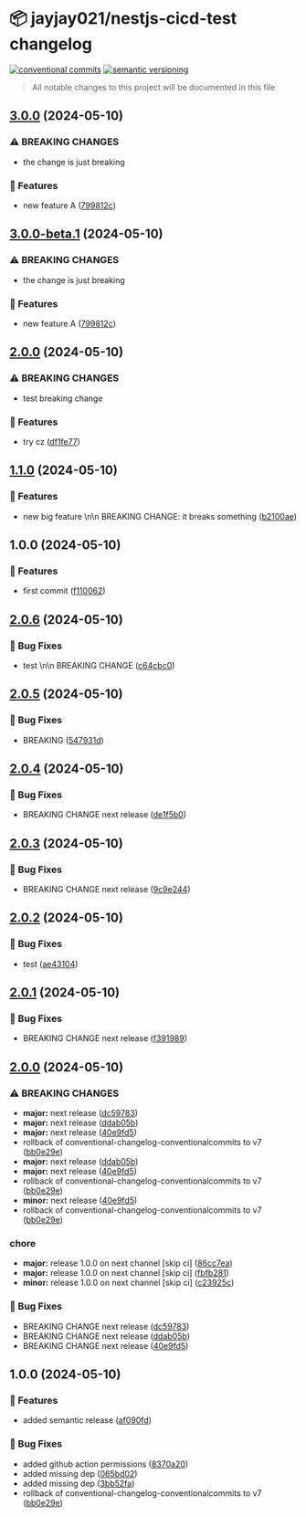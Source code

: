 # 📦 jayjay021/nestjs-cicd-test changelog

[![conventional commits](https://img.shields.io/badge/conventional%20commits-1.0.0-yellow.svg)](https://conventionalcommits.org)
[![semantic versioning](https://img.shields.io/badge/semantic%20versioning-2.0.0-green.svg)](https://semver.org)

> All notable changes to this project will be documented in this file

## [3.0.0](https://github.com/jayjay021/nestjs-cicd-test/compare/v2.0.0...v3.0.0) (2024-05-10)


### ⚠ BREAKING CHANGES

* the change is just breaking

### 🍕 Features

* new feature A ([799812c](https://github.com/jayjay021/nestjs-cicd-test/commit/799812cdfd457a84b5af443b2006f37cb568f642))

## [3.0.0-beta.1](https://github.com/jayjay021/nestjs-cicd-test/compare/v2.0.0...v3.0.0-beta.1) (2024-05-10)


### ⚠ BREAKING CHANGES

* the change is just breaking

### 🍕 Features

* new feature A ([799812c](https://github.com/jayjay021/nestjs-cicd-test/commit/799812cdfd457a84b5af443b2006f37cb568f642))

## [2.0.0](https://github.com/jayjay021/nestjs-cicd-test/compare/v1.1.0...v2.0.0) (2024-05-10)


### ⚠ BREAKING CHANGES

* test breaking change

### 🍕 Features

* try cz ([df1fe77](https://github.com/jayjay021/nestjs-cicd-test/commit/df1fe77d31fde46580eeb3c6262fbb1a5b329f45))

## [1.1.0](https://github.com/jayjay021/nestjs-cicd-test/compare/v1.0.0...v1.1.0) (2024-05-10)


### 🍕 Features

* new big feature \n\n BREAKING CHANGE: it breaks something ([b2100ae](https://github.com/jayjay021/nestjs-cicd-test/commit/b2100ae86ad62bec88b47ea33a3ccb5c5b7e15b9))

## 1.0.0 (2024-05-10)


### 🍕 Features

* first commit ([f110062](https://github.com/jayjay021/nestjs-cicd-test/commit/f110062af4b267a7aabc135c5a8a0cc41e2ef60e))

## [2.0.6](https://github.com/jayjay021/nestjs-cicd-test/compare/v2.0.5...v2.0.6) (2024-05-10)


### 🐛 Bug Fixes

* test \n\n BREAKING CHANGE ([c64cbc0](https://github.com/jayjay021/nestjs-cicd-test/commit/c64cbc03decb150efb2e9305fc81320cef9d5ca1))

## [2.0.5](https://github.com/jayjay021/nestjs-cicd-test/compare/v2.0.4...v2.0.5) (2024-05-10)


### 🐛 Bug Fixes

* BREAKING ([547931d](https://github.com/jayjay021/nestjs-cicd-test/commit/547931d7c30769663caf5144cc16f40df2e8dc26))

## [2.0.4](https://github.com/jayjay021/nestjs-cicd-test/compare/v2.0.3...v2.0.4) (2024-05-10)


### 🐛 Bug Fixes

* BREAKING CHANGE next release ([de1f5b0](https://github.com/jayjay021/nestjs-cicd-test/commit/de1f5b0477612922aaf4447e30ad307e594b5c60))

## [2.0.3](https://github.com/jayjay021/nestjs-cicd-test/compare/v2.0.2...v2.0.3) (2024-05-10)


### 🐛 Bug Fixes

* BREAKING CHANGE next release ([9c9e244](https://github.com/jayjay021/nestjs-cicd-test/commit/9c9e2449bd3e1393e69af0fef0fcb53f1bb5d0e0))

## [2.0.2](https://github.com/jayjay021/nestjs-cicd-test/compare/v2.0.1...v2.0.2) (2024-05-10)


### 🐛 Bug Fixes

* test ([ae43104](https://github.com/jayjay021/nestjs-cicd-test/commit/ae43104fe7faf8054ac15f0902e7449b04e5fdc6))

## [2.0.1](https://github.com/jayjay021/nestjs-cicd-test/compare/v2.0.0...v2.0.1) (2024-05-10)


### 🐛 Bug Fixes

* BREAKING CHANGE next release ([f391989](https://github.com/jayjay021/nestjs-cicd-test/commit/f3919897dc1e0638d63d868eea9f1fb334cf4fe6))

## [2.0.0](https://github.com/jayjay021/nestjs-cicd-test/compare/v1.0.0...v2.0.0) (2024-05-10)


### ⚠ BREAKING CHANGES

* **major:** next release ([dc59783](https://github.com/jayjay021/nestjs-cicd-test/commit/dc597836fc6823bfec6690df58684da91fef25fe))
* **major:** next release ([ddab05b](https://github.com/jayjay021/nestjs-cicd-test/commit/ddab05b732072dd6e1abe3a67babe085db884d31))
* **major:** next release ([40e9fd5](https://github.com/jayjay021/nestjs-cicd-test/commit/40e9fd584a4e0f9206860fdb554204cc7501b65e))
* rollback of conventional-changelog-conventionalcommits to v7 ([bb0e29e](https://github.com/jayjay021/nestjs-cicd-test/commit/bb0e29e595681d45f5d859edd3338c6bdbc6b322))
* **major:** next release ([ddab05b](https://github.com/jayjay021/nestjs-cicd-test/commit/ddab05b732072dd6e1abe3a67babe085db884d31))
* **major:** next release ([40e9fd5](https://github.com/jayjay021/nestjs-cicd-test/commit/40e9fd584a4e0f9206860fdb554204cc7501b65e))
* rollback of conventional-changelog-conventionalcommits to v7 ([bb0e29e](https://github.com/jayjay021/nestjs-cicd-test/commit/bb0e29e595681d45f5d859edd3338c6bdbc6b322))
* **minor:** next release ([40e9fd5](https://github.com/jayjay021/nestjs-cicd-test/commit/40e9fd584a4e0f9206860fdb554204cc7501b65e))
* rollback of conventional-changelog-conventionalcommits to v7 ([bb0e29e](https://github.com/jayjay021/nestjs-cicd-test/commit/bb0e29e595681d45f5d859edd3338c6bdbc6b322))

### chore

* **major:** release 1.0.0 on next channel [skip ci] ([86cc7ea](https://github.com/jayjay021/nestjs-cicd-test/commit/86cc7ea552754ef85472c0dfef9ab326451300c7))
* **major:** release 1.0.0 on next channel [skip ci] ([fbfb281](https://github.com/jayjay021/nestjs-cicd-test/commit/fbfb281665dba313c61dd40ac14e8cb92622977c))
* **minor:** release 1.0.0 on next channel [skip ci] ([c23925c](https://github.com/jayjay021/nestjs-cicd-test/commit/c23925c74ce34c7ade8dfcf70b6ab44b6a6c7c84))


### 🐛 Bug Fixes

* BREAKING CHANGE next release ([dc59783](https://github.com/jayjay021/nestjs-cicd-test/commit/dc597836fc6823bfec6690df58684da91fef25fe))
* BREAKING CHANGE next release ([ddab05b](https://github.com/jayjay021/nestjs-cicd-test/commit/ddab05b732072dd6e1abe3a67babe085db884d31))
* BREAKING CHANGE next release ([40e9fd5](https://github.com/jayjay021/nestjs-cicd-test/commit/40e9fd584a4e0f9206860fdb554204cc7501b65e))

## 1.0.0 (2024-05-10)

### 🍕 Features

* added semantic release ([af090fd](https://github.com/jayjay021/nestjs-cicd-test/commit/af090fd80fb0eb9f0f2e6d316affacfb8045514f))


### 🐛 Bug Fixes

* added github action permissions ([8370a20](https://github.com/jayjay021/nestjs-cicd-test/commit/8370a20e236604d4f1a8d02329d05658f56ecd0c))
* added missing dep ([065bd02](https://github.com/jayjay021/nestjs-cicd-test/commit/065bd0222868044e179c6b7283851101fce514bd))
* added missing dep ([3bb52fa](https://github.com/jayjay021/nestjs-cicd-test/commit/3bb52faba8097afca6b50c66c0e8b79344192d79))
* rollback of conventional-changelog-conventionalcommits to v7 ([bb0e29e](https://github.com/jayjay021/nestjs-cicd-test/commit/bb0e29e595681d45f5d859edd3338c6bdbc6b322))
